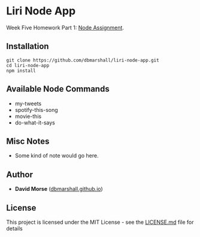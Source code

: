 # Liri Node App

Week Five Homework Part 1: [Node Assignment](http://ucb.bootcampcontent.com/UCB-Coding-Bootcamp/09-11-2017-UCB-Class-Repository-FSF-FT/blob/master/05-week/homework/part-1/homework_instructions.md).

## Installation

```
git clone https://github.com/dbmarshall/liri-node-app.git
cd liri-node-app
npm install
```

## Available Node Commands

* my-tweets
* spotify-this-song
* movie-this
* do-what-it-says

## Misc Notes

* Some kind of note would go here.

## Author

* **David Morse** ([dbmarshall.github.io](https://dbmarshall.github.io))

## License

This project is licensed under the MIT License - see the [LICENSE.md](LICENSE.md) file for details

